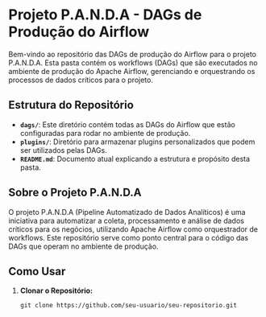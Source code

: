 
# Projeto P.A.N.D.A - DAGs de Produção do Airflow

Bem-vindo ao repositório das DAGs de produção do Airflow para o projeto P.A.N.D.A. Esta pasta contém os workflows (DAGs) que são executados no ambiente de produção do Apache Airflow, gerenciando e orquestrando os processos de dados críticos para o projeto.

## Estrutura do Repositório

- **`dags/`**: Este diretório contém todas as DAGs do Airflow que estão configuradas para rodar no ambiente de produção.
- **`plugins/`**: Diretório para armazenar plugins personalizados que podem ser utilizados pelas DAGs.
- **`README.md`**: Documento atual explicando a estrutura e propósito desta pasta.

## Sobre o Projeto P.A.N.D.A

O projeto P.A.N.D.A (Pipeline Automatizado de Dados Analíticos) é uma iniciativa para automatizar a coleta, processamento e análise de dados críticos para os negócios, utilizando Apache Airflow como orquestrador de workflows. Este repositório serve como ponto central para o código das DAGs que operam no ambiente de produção.

## Como Usar

1. **Clonar o Repositório:**
   ```bash.
   git clone https://github.com/seu-usuario/seu-repositorio.git

